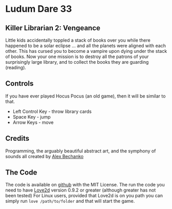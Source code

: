 # Ludum Dare 33 #

## Killer Librarian 2: Vengeance ##
Little kids accidentally toppled a stack of books over you while there happened to
be a solar eclipse ... and all the planets were aligned with each other.
This has cursed you to become a vampire upon dying under the stack of books.
Now your one mission is to destroy all the patrons of your surprisingly large
library, and to collect the books they are guarding (reading).

## Controls ##
If you have ever played Hocus Pocus (an old game), then it will be similar to that.

* Left Control Key - throw library cards
* Space Key - jump
* Arrow Keys -  move


## Credits ##
Programming, the arguably beautiful abstract art, and the symphony of sounds all
created by [Alex Bechanko](https://twitter.com/chanko08)

## The Code ##
The code is available on [github](https://github.com/chanko08/KillerLibrarian2) with
the MIT License.
The run the code you need to have [Love2d](www.love2d.org) version 0.9.2 or greater
(although greater has not been tested)
For Linux users, provided that Love2d is on you path you can simply run
`love /path/to/folder` and that will start the game.
